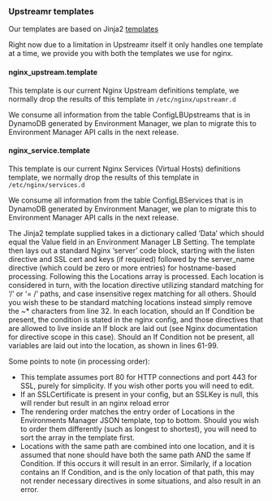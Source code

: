 ### Upstreamr templates

Our templates are based on Jinja2 [templates](http://jinja.pocoo.org/docs/dev/templates/)

Right now due to a limitation in Upstreamr itself it only handles one template at a time, we provide you with both the templates we use for nginx.

#### nginx_upstream.template

This template is our current Nginx Upstream definitions template, we normally drop the results of this template in `/etc/nginx/upstreamr.d`

We consume all information from the table ConfigLBUpstreams that is in DynamoDB generated by Environment Manager, we plan to migrate this to Environment Manager API calls in the next release.

#### nginx_service.template

This template is our current Nginx Services (Virtual Hosts) definitions template, we normally drop the results of this template in `/etc/nginx/services.d`

We consume all information from the table ConfigLBServices that is in DynamoDB generated by Environment Manager, we plan to migrate this to Environment Manager API calls in the next release.

The Jinja2 template supplied takes in a dictionary called ‘Data’ which should equal the Value field in an Environment Manager LB Setting. The template then lays out a standard Nginx ‘server’ code block, starting with the listen directive and SSL cert and keys (if required) followed by the server_name directive (which could be zero or more entries) for hostname-based processing. Following this the Locations array is processed. Each location is considered in turn, with the location directive utilizing standard matching for ‘/’ or ‘= /’ paths, and case insensitive regex matching for all others. Should you wish these to be standard matching locations instead simply remove the ~* characters from line 32. In each location, should an If Condition be present, the condition is stated in the nginx config, and those directives that are allowed to live inside an If block are laid out (see Nginx documentation for directive scope in this case). Should an If Condition not be present, all variables are laid out into the location, as shown in lines 61-99.

Some points to note (in processing order):

* This template assumes port 80 for HTTP connections and port 443 for SSL, purely for simplicity. If you wish other ports you will need to edit.
* If an SSLCertificate is present in your config, but an SSLKey is null, this will render but result in an nginx reload error
* The rendering order matches the entry order of Locations in the Environments Manager JSON template, top to bottom. Should you wish to order them differently (such as longest to shortest), you will need to sort the array in the template first.
* Locations with the same path are combined into one location, and it is assumed that none should have both the same path AND the same If Condition. If this occurs it will result in an error. Similarly, if a location contains an If Condition, and is the only location of that path, this may not render necessary directives in some situations, and also result in an error.
